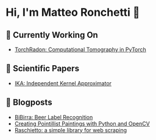# Hi, I'm Matteo Ronchetti 👋

## 🔭 Currently Working On
- [TorchRadon: Computational Tomography in PyTorch ](https://github.com/matteo-ronchetti/torch-radon)

## :scroll: Scientific Papers
- [IKA: Independent Kernel Approximator](https://arxiv.org/abs/1809.01353)

## :newspaper: Blogposts
- [BiBirra: Beer Label Recognition](https://towardsdatascience.com/bibirra-beer-label-recognition-8546c233d6f4)
- [Creating Pointillist Paintings with Python and OpenCV](https://medium.com/hackernoon/https-medium-com-matteoronchetti-pointillism-with-python-and-opencv-f4274e6bbb7b)
- [Raschietto: a simple library for web scraping](https://medium.com/hackernoon/raschietto-a-simple-library-for-web-scraping-46957c6aa5b7)

<!--
**matteo-ronchetti/matteo-ronchetti** is a ✨ _special_ ✨ repository because its `README.md` (this file) appears on your GitHub profile.

Here are some ideas to get you started:

- 🔭 I’m currently working on ...
- 🌱 I’m currently learning ...
- 👯 I’m looking to collaborate on ...
- 🤔 I’m looking for help with ...
- 💬 Ask me about ...
- 📫 How to reach me: ...
- 😄 Pronouns: ...
- ⚡ Fun fact: ...
-->
